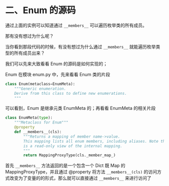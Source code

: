 # 二、Enum 的源码 #

通过上面的实例可以知道通过 `__members__`  可以遍历枚举类的所有成员。

那有没有想过为什么呢？

当你看到那段代码的时候，有没有想过为什么通过  `__members__`  就能遍历枚举类型的所有成员出来？


我们可以先来大致看看 Enum 的源码是如何实现的；

Enum 在模块 enum.py 中，先来看看 Enum 类的片段

```python
class Enum(metaclass=EnumMeta):
    """Generic enumeration.
    Derive from this class to define new enumerations.
    """
```

可以看到，Enum 是继承元类 EnumMeta 的；再看看 EnumMeta 的相关片段

```python
class EnumMeta(type):
    """Metaclass for Enum"""
    @property
    def __members__(cls):
        """Returns a mapping of member name->value.
        This mapping lists all enum members, including aliases. Note that this
        is a read-only view of the internal mapping.
        """
        return MappingProxyType(cls._member_map_)
```

首先 `__members__` 方法返回的是一个包含一个 Dict 既 Map 的 MappingProxyType，并且通过 @property 将方法 `__members__(cls)` 的访问方式改变为了变量的的形式，那么就可以直接通过 `__members__` 来进行访问了

